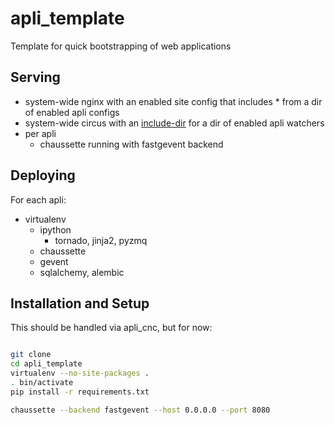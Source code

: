 apli_template
=============

Template for quick bootstrapping of web applications

Serving
-------

* system-wide nginx with an enabled site config that includes * from a dir of enabled apli configs
* system-wide circus with an [include-dir](https://circus.readthedocs.org/en/latest/for-ops/configuration/) for a dir of enabled apli watchers
* per apli
  * chaussette running with fastgevent backend

Deploying
---------

For each apli:

* virtualenv
  * ipython
    * tornado, jinja2, pyzmq
  * chaussette
  * gevent
  * sqlalchemy, alembic


Installation and Setup
----

This should be handled via apli_cnc, but for now:

``` sh

git clone
cd apli_template
virtualenv --no-site-packages .
. bin/activate
pip install -r requirements.txt

chaussette --backend fastgevent --host 0.0.0.0 --port 8080
```

